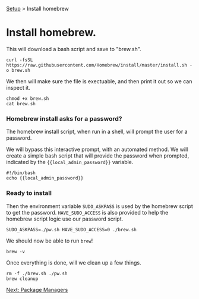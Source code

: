 [Setup](../Setup.md#setup) > Install homebrew

# Install homebrew.

This will download a bash script and save to "brew.sh".

```bash|{type:'command'}
curl -fsSL https://raw.githubusercontent.com/Homebrew/install/master/install.sh -o brew.sh
```

We then will make sure the file is exectuable, and then print it out so we can inspect it.
```bash|{type:'command'}
chmod +x brew.sh
cat brew.sh
```

### Homebrew install asks for a password?

The homebrew install script, when run in a shell, will prompt the user for a password.

We will bypass this interactive prompt, with an automated method. We will create a simple bash script that will provide the password when prompted, indicated by the `{{local_admin_password}}` variable.

```bash|{type:'file', path:'pw.sh', permission: "+x", variables: "local_admin_password"}
#!/bin/bash
echo {{local_admin_password}}
```

### Ready to install

Then the environment variable `SUDO_ASKPASS` is used by the homebrew script to get the password. `HAVE_SUDO_ACCESS` is also provided to help the homebrew script logic use our password script.

```bash|{type:'command'}
SUDO_ASKPASS=./pw.sh HAVE_SUDO_ACCESS=0 ./brew.sh
```

We should now be able to run `brew`!

```bash|{type:'command'}
brew -v
```

Once everything is done, will we clean up a few things.

```bash|{type:'command'}
rm -f ./brew.sh ./pw.sh
brew cleanup
```

[Next: Package Managers](package-managers.md)